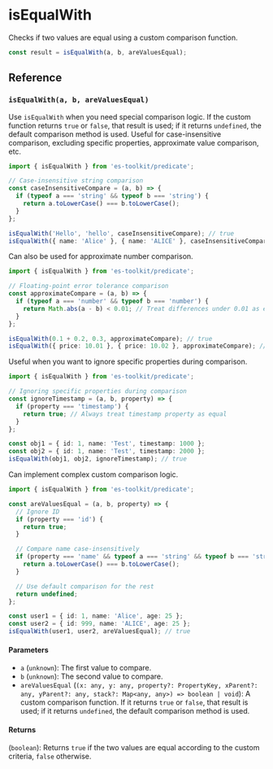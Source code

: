 # isEqualWith

Checks if two values are equal using a custom comparison function.

```typescript
const result = isEqualWith(a, b, areValuesEqual);
```

## Reference

### `isEqualWith(a, b, areValuesEqual)`

Use `isEqualWith` when you need special comparison logic. If the custom function returns `true` or `false`, that result is used; if it returns `undefined`, the default comparison method is used. Useful for case-insensitive comparison, excluding specific properties, approximate value comparison, etc.

```typescript
import { isEqualWith } from 'es-toolkit/predicate';

// Case-insensitive string comparison
const caseInsensitiveCompare = (a, b) => {
  if (typeof a === 'string' && typeof b === 'string') {
    return a.toLowerCase() === b.toLowerCase();
  }
};

isEqualWith('Hello', 'hello', caseInsensitiveCompare); // true
isEqualWith({ name: 'Alice' }, { name: 'ALICE' }, caseInsensitiveCompare); // true
```

Can also be used for approximate number comparison.

```typescript
import { isEqualWith } from 'es-toolkit/predicate';

// Floating-point error tolerance comparison
const approximateCompare = (a, b) => {
  if (typeof a === 'number' && typeof b === 'number') {
    return Math.abs(a - b) < 0.01; // Treat differences under 0.01 as equal
  }
};

isEqualWith(0.1 + 0.2, 0.3, approximateCompare); // true
isEqualWith({ price: 10.01 }, { price: 10.02 }, approximateCompare); // true
```

Useful when you want to ignore specific properties during comparison.

```typescript
import { isEqualWith } from 'es-toolkit/predicate';

// Ignoring specific properties during comparison
const ignoreTimestamp = (a, b, property) => {
  if (property === 'timestamp') {
    return true; // Always treat timestamp property as equal
  }
};

const obj1 = { id: 1, name: 'Test', timestamp: 1000 };
const obj2 = { id: 1, name: 'Test', timestamp: 2000 };
isEqualWith(obj1, obj2, ignoreTimestamp); // true
```

Can implement complex custom comparison logic.

```typescript
import { isEqualWith } from 'es-toolkit/predicate';

const areValuesEqual = (a, b, property) => {
  // Ignore ID
  if (property === 'id') {
    return true;
  }

  // Compare name case-insensitively
  if (property === 'name' && typeof a === 'string' && typeof b === 'string') {
    return a.toLowerCase() === b.toLowerCase();
  }

  // Use default comparison for the rest
  return undefined;
};

const user1 = { id: 1, name: 'Alice', age: 25 };
const user2 = { id: 999, name: 'ALICE', age: 25 };
isEqualWith(user1, user2, areValuesEqual); // true
```

#### Parameters

- `a` (`unknown`): The first value to compare.
- `b` (`unknown`): The second value to compare.
- `areValuesEqual` (`(x: any, y: any, property?: PropertyKey, xParent?: any, yParent?: any, stack?: Map<any, any>) => boolean | void`): A custom comparison function. If it returns `true` or `false`, that result is used; if it returns `undefined`, the default comparison method is used.

#### Returns

(`boolean`): Returns `true` if the two values are equal according to the custom criteria, `false` otherwise.
